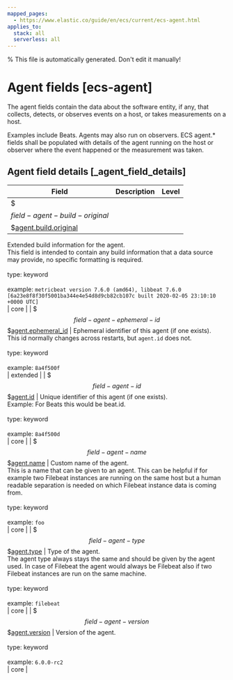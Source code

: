 ```yaml
---
mapped_pages:
  - https://www.elastic.co/guide/en/ecs/current/ecs-agent.html
applies_to:
  stack: all
  serverless: all
---
```

% This file is automatically generated. Don't edit it manually!

# Agent fields [ecs-agent]

The agent fields contain the data about the software entity, if any, that collects, detects, or observes events on a host, or takes measurements on a host.

Examples include Beats. Agents may also run on observers. ECS agent.* fields shall be populated with details of the agent running on the host or observer where the event happened or the measurement was taken.

## Agent field details [_agent_field_details]

| Field | Description | Level |
| --- | --- | --- |
| $$$field-agent-build-original$$$[agent.build.original](#field-agent-build-original) |
Extended build information for the agent.<br>This field is intended to contain any build information that a data source may provide, no specific formatting is required.<br><br>type: keyword<br><br>
example: `metricbeat version 7.6.0 (amd64), libbeat 7.6.0 [6a23e8f8f30f5001ba344e4e54d8d9cb82cb107c built 2020-02-05 23:10:10 +0000 UTC]`<br> | core |
| $$$field-agent-ephemeral-id$$$[agent.ephemeral_id](#field-agent-ephemeral-id) |
Ephemeral identifier of this agent (if one exists).<br>This id normally changes across restarts, but `agent.id` does not.<br><br>type: keyword<br><br>
example: `8a4f500f`<br> | extended |
| $$$field-agent-id$$$[agent.id](#field-agent-id) |
Unique identifier of this agent (if one exists).<br>Example: For Beats this would be beat.id.<br><br>type: keyword<br><br>
example: `8a4f500d`<br> | core |
| $$$field-agent-name$$$[agent.name](#field-agent-name) |
Custom name of the agent.<br>This is a name that can be given to an agent. This can be helpful if for example two Filebeat instances are running on the same host but a human readable separation is needed on which Filebeat instance data is coming from.<br><br>type: keyword<br><br>
example: `foo`<br> | core |
| $$$field-agent-type$$$[agent.type](#field-agent-type) |
Type of the agent.<br>The agent type always stays the same and should be given by the agent used. In case of Filebeat the agent would always be Filebeat also if two Filebeat instances are run on the same machine.<br><br>type: keyword<br><br>
example: `filebeat`<br> | core |
| $$$field-agent-version$$$[agent.version](#field-agent-version) |
Version of the agent.<br><br>type: keyword<br><br>
example: `6.0.0-rc2`<br> | core |


